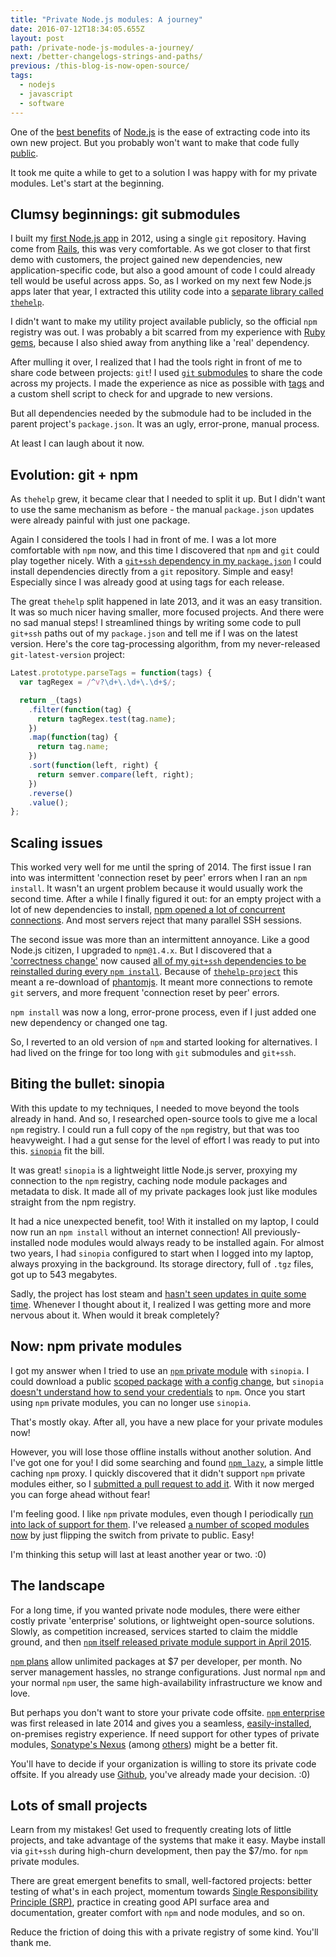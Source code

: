```yaml
---
title: "Private Node.js modules: A journey"
date: 2016-07-12T18:34:05.655Z
layout: post
path: /private-node-js-modules-a-journey/
next: /better-changelogs-strings-and-paths/
previous: /this-blog-is-now-open-source/
tags:
  - nodejs
  - javascript
  - software
---
```


One of the [best benefits](/node-js-is-not-magical/#4-small-projects) of [Node.js](https://nodejs.org/) is the ease of extracting code into its own new project. But you probably won't want to make that code fully [public](https://www.npmjs.com).

It took me quite a while to get to a solution I was happy with for my private modules. Let's start at the beginning.

<div class='fold'></div>

## Clumsy beginnings: git submodules

I built my [first Node.js app](https://scottnonnenberg.com/work/#liffft-2012-q-1-to-2013-q-2) in 2012, using a single `git` repository. Having come from [Rails](http://rubyonrails.org/), this was very comfortable. As we got closer to that first demo with customers, the project gained new dependencies, new application-specific code, but also a good amount of code I could already tell would be useful across apps. So, as I worked on my next few Node.js apps later that year, I extracted this utility code into a [separate library called `thehelp`](/the-state-of-thehelp/#background).

I didn't want to make my utility project available publicly, so the official `npm` registry was out. I was probably a bit scarred from my experience with [Ruby gems](https://rubygems.org/), because I also shied away from anything like a 'real' dependency.

After mulling it over, I realized that I had the tools right in front of me to share code between projects: `git`! I used [`git` submodules](https://git-scm.com/book/en/v2/Git-Tools-Submodules) to share the code across my projects. I made the experience as nice as possible with [tags](https://git-scm.com/book/en/Git-Basics-Tagging) and a custom shell script to check for and upgrade to new versions.

But all dependencies needed by the submodule had to be included in the parent project's `package.json`. It was an ugly, error-prone, manual process.

At least I can laugh about it now.

## Evolution: git + npm

As `thehelp` grew, it became clear that I needed to split it up. But I didn't want to use the same mechanism as before - the manual `package.json` updates were already painful with just one package.

Again I considered the tools I had in front of me. I was a lot more comfortable with `npm` now, and this time I discovered that `npm` and `git` could play together nicely. With a [`git+ssh` dependency in my `package.json`](https://docs.npmjs.com/files/package.json#git-urls-as-dependencies) I could install dependencies directly from a `git` repository. Simple and easy! Especially since I was already good at using tags for each release.

The great `thehelp` split happened in late 2013, and it was an easy transition. It was so much nicer having smaller, more focused projects. And there were no sad manual steps! I streamlined things by writing some code to pull `git+ssh` paths out of my `package.json` and tell me if I was on the latest version. Here's the core tag-processing algorithm, from my never-released `git-latest-version` project:

```javascript
Latest.prototype.parseTags = function(tags) {
  var tagRegex = /^v?\d+\.\d+\.\d+$/;

  return _(tags)
    .filter(function(tag) {
      return tagRegex.test(tag.name);
    })
    .map(function(tag) {
      return tag.name;
    })
    .sort(function(left, right) {
      return semver.compare(left, right);
    })
    .reverse()
    .value();
};
```

## Scaling issues

This worked very well for me until the spring of 2014. The first issue I ran into was intermittent 'connection reset by peer' errors when I ran an `npm install`. It wasn't an urgent problem because it would usually work the second time. After a while I finally figured it out: for an empty project with a lot of new dependencies to install, [npm opened a lot of concurrent connections](https://github.com/npm/npm/issues/3911#issuecomment-43971253). And most servers reject that many parallel SSH sessions.

The second issue was more than an intermittent annoyance. Like a good Node.js citizen, I upgraded to `npm@1.4.x`. But I discovered that a ['correctness change'](https://github.com/npm/npm/pull/4104) now caused [all of my `git+ssh` dependencies to be reinstalled during every `npm install`](https://github.com/npm/npm/issues/4191#issuecomment-38370399). Because of [`thehelp-project`](https://github.com/thehelp/project) this meant a re-download of [phantomjs](http://phantomjs.org/). It meant more connections to remote `git` servers, and more frequent 'connection reset by peer' errors.

`npm install` was now a long, error-prone process, even if I just added one new dependency or changed one tag.

So, I reverted to an old version of `npm` and started looking for alternatives. I had lived on the fringe for too long with `git` submodules and `git+ssh`.

## Biting the bullet: sinopia

With this update to my techniques, I needed to move beyond the tools already in hand. And so, I researched open-source tools to give me a local `npm` registry. I could run a full copy of the `npm` registry, but that was too heavyweight. I had a gut sense for the level of effort I was ready to put into this. [`sinopia`](https://github.com/rlidwka/sinopia) fit the bill.

It was great! `sinopia` is a lightweight little Node.js server, proxying my connection to the `npm` registry, caching node module packages and metadata to disk. It made all of my private packages look just like modules straight from the npm registry.

It had a nice unexpected benefit, too! With it installed on my laptop, I could now run an `npm install` without an internet connection! All previously-installed node modules would always ready to be installed again. For almost two years, I had `sinopia` configured to start when I logged into my laptop, always proxying in the background. Its storage directory, full of `.tgz` files, got up to 543 megabytes.

Sadly, the project has lost steam and [hasn't seen updates in quite some time](https://github.com/rlidwka/sinopia/issues/376). Whenever I thought about it, I realized I was getting more and more nervous about it. When would it break completely?

## Now: npm private modules

I got my answer when I tried to use an [`npm` private module](https://www.npmjs.com/private-modules) with `sinopia`. I could download a public [scoped package](https://docs.npmjs.com/misc/scope) [with a config change](https://github.com/rlidwka/sinopia/issues/376#issuecomment-195497794), but `sinopia` [doesn't understand how to send your credentials](https://github.com/rlidwka/sinopia/issues/278#issuecomment-176731408) to `npm`. Once you start using `npm` private modules, you can no longer use `sinopia`.

That's mostly okay. After all, you have a new place for your private modules now!

However, you will lose those offline installs without another solution. And I've got one for you! I did some searching and found [`npm_lazy`](https://github.com/mixu/npm_lazy), a simple little caching `npm` proxy. I quickly discovered that it didn't support `npm` private modules either, so I [submitted a pull request to add it](https://github.com/mixu/npm_lazy/pull/65). With it now merged you can forge ahead without fear!

I'm feeling good. I like `npm` private modules, even though I periodically [run into lack of support for them](https://github.com/sarbbottam/eslint-find-rules/pull/104). I've released [a number of scoped modules now](https://www.npmjs.com/~scottnonnenberg) by just flipping the switch from private to public. Easy!

I'm thinking this setup will last at least another year or two. :0)

## The landscape

For a long time, if you wanted private node modules, there were either costly private 'enterprise' solutions, or lightweight open-source solutions. Slowly, as competition increased, services started to claim the middle ground, and then [`npm` itself released private module support in April 2015](http://blog.npmjs.org/post/116379479775/npm-private-modules-are-here).

[`npm` plans](https://www.npmjs.com/pricing) allow unlimited packages at $7 per developer, per month. No server management hassles, no strange configurations. Just normal `npm` and your normal `npm` user, the same high-availability infrastructure we know and love.

But perhaps you don't want to store your private code offsite. [`npm` enterprise](https://www.npmjs.com/enterprise) was first released in late 2014 and gives you a seamless, [easily-installed](https://www.youtube.com/watch?v=mKMaG0cixXw), on-premises registry experience. If need support for other types of private modules, [Sonatype's Nexus](http://www.sonatype.com/download-oss-sonatype) (among [others](https://binary-repositories-comparison.github.io/)) might be a better fit.

You'll have to decide if your organization is willing to store its private code offsite. If you already use [Github](https://github.com/), you've already made your decision. :0)

## Lots of small projects

Learn from my mistakes! Get used to frequently creating lots of little projects, and take advantage of the systems that make it easy. Maybe install via `git+ssh` during high-churn development, then pay the $7/mo. for `npm` private modules.

There are great emergent benefits to small, well-factored projects: better testing of what's in each project, momentum towards [Single Responsibility Principle (SRP)](https://en.wikipedia.org/wiki/Single_responsibility_principle), practice in creating good API surface area and documentation, greater comfort with `npm` and node modules, and so on.

Reduce the friction of doing this with a private registry of some kind. You'll thank me.

